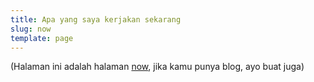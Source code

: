 ```yaml
---
title: Apa yang saya kerjakan sekarang
slug: now
template: page
---
```


(Halaman ini adalah halaman [now](https://nownownow.com/about), jika kamu punya blog, ayo buat juga)


